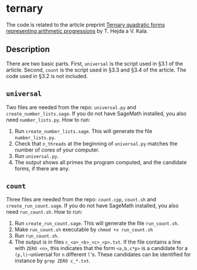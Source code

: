 # ternary

The code is related to the article preprint [Ternary quadratic forms representing arithmetic progressions](https://arxiv.org/abs/1906.02538) by T. Hejda a V. Kala.

## Description

There are two basic parts. First, `universal` is the script used in §3.1 of the article. Second, `count` is the script used in §3.3 and §3.4 of the article. The code used in §3.2 is not included.

## `universal`

Two files are needed from the repo: `universal.py` and `create_number_lists.sage`. If you do not have SageMath installed, you also need `number_lists.py`. How to run:

1. Run `create_number_lists.sage`. This will generate the file `number_lists.py`.
1. Check that `n_threads` at the beginning of `universal.py` matches the number of cores of your computer.
1. Run `universal.py`.
1. The output shows all primes the program computed, and the candidate forms, if there are any.

## `count`

Three files are needed from the repo: `count.cpp`, `count.sh` and `create_run_count.sage`. If you do not have SageMath installed, you also need `run_count.sh`. How to run:

1. Run `create_run_count.sage`. This will generate the file `run_count.sh`.
1. Make `run_count.sh` executable by `chmod +x run_count.sh`
1. Run `run_count.sh`.
1. The output is in files `c_<a>_<b>_<c>_<p>.txt`. If the file contains a line with `ZERO <n>`, this indicates that the form `<a,b,c*p>` is a candidate for a `(p,l)`-universal for `n` different `l`'s. These candidates can be identified for instance by `grep ZERO c_*.txt`.
